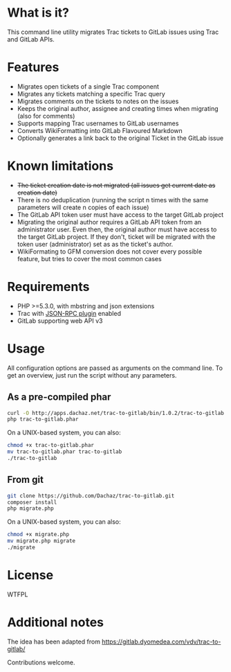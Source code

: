 # What is it?

This command line utility migrates Trac tickets to GitLab issues using Trac and GitLab APIs. 


# Features

* Migrates open tickets of a single Trac component
* Migrates any tickets matching a specific Trac query
* Migrates comments on the tickets to notes on the issues
* Keeps the original author, assignee and creating times when migrating (also for comments)
* Supports mapping Trac usernames to GitLab usernames
* Converts WikiFormatting into GitLab Flavoured Markdown
* Optionally generates a link back to the original Ticket in the GitLab issue


# Known limitations

* ~~The ticket creation date is not migrated (all issues get current date as creation date)~~
* There is no deduplication (running the script n times with the same parameters will create n copies of each issue)
* The GitLab API token user must have access to the target GitLab project
* Migrating the original author requires a GitLab API token from an administrator user. Even then, the original author must have access to the target GitLab project. If they don't, ticket will be migrated with the token user (administrator) set as as the ticket's author.
* WikiFormating to GFM conversion does not cover every possible feature, but tries to cover the most common cases


# Requirements

* PHP >=5.3.0, with mbstring and json extensions
* Trac with [JSON-RPC plugin](http://trac-hacks.org/wiki/XmlRpcPlugin) enabled
* GitLab supporting web API v3


# Usage

All configuration options are passed as arguments on the command line. To get an overview, just run the script without any parameters.

## As a pre-compiled phar

```bash
curl -O http://apps.dachaz.net/trac-to-gitlab/bin/1.0.2/trac-to-gitlab.phar
php trac-to-gitlab.phar
```

On a UNIX-based system, you can also:

```bash
chmod +x trac-to-gitlab.phar
mv trac-to-gitlab.phar trac-to-gitlab
./trac-to-gitlab
```

## From git

```bash
git clone https://github.com/Dachaz/trac-to-gitlab.git
composer install
php migrate.php
```

On a UNIX-based system, you can also:

```bash
chmod +x migrate.php
mv migrate.php migrate
./migrate
```


# License

WTFPL

# Additional notes

The idea has been adapted from https://gitlab.dyomedea.com/vdv/trac-to-gitlab/

Contributions welcome.
